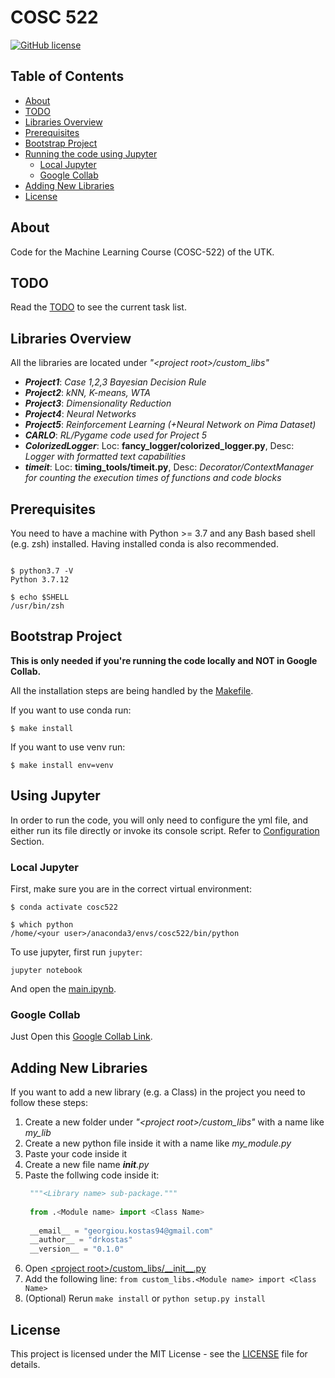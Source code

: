 # COSC 522

[![GitHub license](https://img.shields.io/badge/license-MIT-blue.svg)](https://raw.githubusercontent.com/drkostas/cosc522/master/LICENSE)

## Table of Contents

+ [About](#about)
+ [TODO](#todo)
+ [Libraries Overview](#lib_overview) 
+ [Prerequisites](#prerequisites)
+ [Bootstrap Project](#bootstrap)
+ [Running the code using Jupyter](#jupyter)
    + [Local Jupyter](#local_jupyter)
    + [Google Collab](#google_collab)
+ [Adding New Libraries](#adding_libs) 
+ [License](#license)

## About <a name = "about"></a>

Code for the Machine Learning Course (COSC-522) of the UTK.

## TODO <a name = "todo"></a>

Read the [TODO](TODO.md) to see the current task list.

## Libraries Overview <a name = "lib_overview"></a>

All the libraries are located under *"\<project root>/custom_libs"*
- ***Project1***: *Case 1,2,3 Bayesian Decision Rule*
- ***Project2***: *kNN, K-means, WTA*
- ***Project3***: *Dimensionality Reduction*
- ***Project4***: *Neural Networks*
- ***Project5***: *Reinforcement Learning (+Neural Network on Pima Dataset)*
- ***CARLO***: *RL/Pygame code used for Project 5*
- ***ColorizedLogger***: Loc: **fancy_logger/colorized_logger.py**, Desc: *Logger with formatted text capabilities*
- ***timeit***: Loc: **timing_tools/timeit.py**, Desc: *Decorator/ContextManager for counting the execution times of functions and code blocks*

## Prerequisites <a name = "prerequisites"></a>

You need to have a machine with Python >= 3.7 and any Bash based shell (e.g. zsh) installed.
Having installed conda is also recommended.

```Shell

$ python3.7 -V
Python 3.7.12

$ echo $SHELL
/usr/bin/zsh

```

## Bootstrap Project <a name = "bootstrap"></a>

**This is only needed if you're running the code locally and NOT in Google Collab.**

All the installation steps are being handled by the [Makefile](Makefile).

If you want to use conda run:
```Shell
$ make install
```

If you want to use venv run:
```Shell
$ make install env=venv
```

## Using Jupyter <a name = "jupyter"></a>

In order to run the code, you will only need to configure the yml file, and either run its
file directly or invoke its console script. Refer to [Configuration](#configuration) Section.

### Local Jupyter <a name = "local_jupyter"></a>

First, make sure you are in the correct virtual environment:

```Shell
$ conda activate cosc522

$ which python
/home/<your user>/anaconda3/envs/cosc522/bin/python
```

To use jupyter, first run `jupyter`:

```shell
jupyter notebook
```
And open the [main.ipynb](main.ipynb).

### Google Collab <a name = "google_collab"></a>

Just Open this [Google Collab Link](https://colab.research.google.com/drive/1evpodmjkOM1_NzyinYWJCz4xVRHAXZb6).

## Adding New Libraries <a name = "adding_libs"></a>

If you want to add a new library (e.g. a Class) in the project you need to follow these steps:
1. Create a new folder under *"\<project root>/custom_libs"* with a name like *my_lib*
2. Create a new python file inside it with a name like *my_module.py*
3. Paste your code inside it
4. Create a new file name *__init__.py*
5. Paste the follwing code inside it:
   ```python
    """<Library name> sub-package."""
    
    from .<Module name> import <Class Name>
    
    __email__ = "georgiou.kostas94@gmail.com"
    __author__ = "drkostas"
    __version__ = "0.1.0"
    ```
6. Open [\<project root>/custom_libs/\_\_init\_\_.py](custom_libs/__init__.py)
7. Add the following line: ```from custom_libs.<Module name> import <Class Name>```
8. (Optional) Rerun `make install` or `python setup.py install` 
 
## License <a name = "license"></a>

This project is licensed under the MIT License - see the [LICENSE](LICENSE) file for details.


